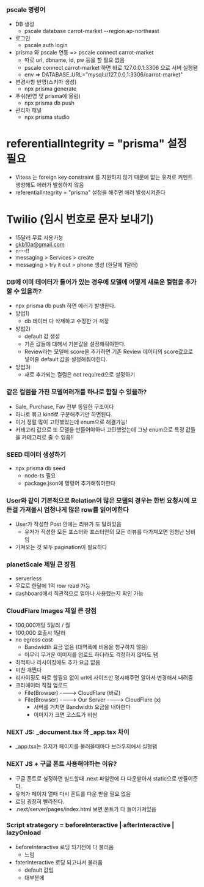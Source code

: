 ### pscale 명령어

- DB 생성
  - pscale database carrot-market --region ap-northeast
- 로그인
  - pscale auth login
- prisma 와 pscale 연동 => pscale connect carrot-market
  - 따로 url, dbname, id, pw 등을 할 필요 없음
  - pscale connect carrot-market 하면 바로 127.0.0.1:3306 으로 서버 실행됌
  - env => DATABASE_URL="mysql://127.0.0.1:3306/carrot-market"
- 변경사항 반영(스키마 생성)
  - npx prisma generate
- 푸쉬(반영 및 prisma에 올림)
  - npx prisma db push
- 관리자 패널
  - npx prisma studio

# referentialIntegrity = "prisma" 설정 필요

- Vitess 는 foreign key constraint 를 지원하지 않기 때문에 없는 유저로 커멘트 생성해도 에러가 발생하지 않음
- referentialIntegrity = "prisma" 설정을 해주면 에러 발생시켜준다

# Twilio (임시 번호로 문자 보내기)

- 15달러 무료 사용가능
- gkb10a@gmail.com
- n---!!
- messaging > Services > create
- messaging > try it out > phone 생성 (한달에 1달러)

### DB에 이미 데이터가 들어가 있는 경우에 모델에 어떻게 새로운 컬럼을 추가할 수 있을까?

- npx prisma db push 하면 에러가 발생한다.
- 방법1)
  - db 데이터 다 삭제하고 수정한 거 저장
- 방법2)
  - default 값 생성
  - 기존 값들에 대해서 기본값을 설정해줘야한다.
  - Review라는 모델에 score을 추가하면 기존 Review 데이터의 score값으로 넣어줄 default 값을 설정해줘야한다.
- 방법3)
  - 새로 추가되는 컬럼은 not required으로 설정하기

### 같은 컬럼을 가진 모델여러개를 하나로 합칠 수 있을까?

- Sale, Purchase, Fav 전부 동일한 구조이다
- 하나로 묶고 kind로 구분해주기만 하면된다.
- 이거 정말 많이 고민했었는데 enum으로 해결가능!
- 카테고리 값으로 또 모델을 만들어야하나 고민했었는데 그냥 enum으로 특정 값들을 카테고리로 줄 수 있음!!

### SEED 데이터 생성하기

- npx prisma db seed
  - node-ts 필요
  - package.json에 명령어 추가해줘야한다

### User와 같이 기본적으로 Relation이 많은 모델의 경우는 한번 요청시에 모든걸 가져올시 엄청나게 많은 row를 읽어야한다

- User가 작성한 Post 안에는 리뷰가 또 달려있음
  - 유저가 작성한 모든 포스터와 포스터안의 모든 리뷰를 다가져오면 엄청난 낭비임
- 가져오는 것 모두 pagination이 필요하다

### planetScale 제일 큰 장점

- serverless
- 무료로 한달에 1억 row read 가능
- dashboard에서 직관적으로 얼마나 사용했는지 확인 가능

### CloudFlare Images 제일 큰 장점

- 100,000개당 5달러 / 월
- 100,000 호출시 1달러
- no egress cost
  - Bandwidth 요금 없음 (대역폭에 비용을 청구하지 않음)
  - 아무리 무거운 이미지를 업로드 하더라도 걱정하지 않아도 됌
- 최적화나 리사이징에도 추가 요금 없음
- 미친 개쩐다
- 리사이징도 따로 할필요 없이 url에 사이즈만 명시해주면 알아서 변경해서 내려줌
- 크리에이터 직접 업로드
  - File(Browser) ----> CloudFlare (바로)
  - File(Browser) ----> Our Server ----> CloudFlare (x)
    - 서버를 거치면 Bandwidth 요금을 내야한다
    - 이미지가 크면 코스트가 비쌈

### NEXT JS: \_document.tsx 와 \_app.tsx 차이

- \_app.tsx는 유저가 페이지를 불러올때마다 브라우저에서 실행됌

### NEXT JS + 구글 폰트 사용해야하는 이유?

- 구글 폰트로 설정하면 빌드할때 .next 파일안에 다 다운받아서 static으로 만들어준다.
- 유저가 페이지 열때 다시 폰트를 다운 받을 필요 없음
- 로딩 굉장히 빨라진다.
- .next/server/pages/index.html 보면 폰트가 다 들어가져있음

### Script strategory = beforeInteractive | afterInteractive | lazyOnload

- beforeInteractive 로딩 되기전에 다 불러움
  - 느림
- faterInteractive 로딩 되고나서 불러옴
  - default 값임
  - 대부분에 <Script> 로 불러오는 것들은 beforeInteractive할 필요 없음
  - 페이지가 뜨고나서 스크립트를 불러오면 된다.
  - 따라서 보통 이걸 많이 씀
- lazyOnload
  - 다른 모든 데이터와 소스들을 전부다 불러오고 나서 스크립트 불러옴
  - 최후의 호출
  - 별로 중요하지 않은 기능들은 나중에 불러올때

### SSR + SWR 콤보 (getServerSideProps)

- swr에 캐시데이터를 미리 보낼 수 있음
- 처음 시작부터 캐시 데이터를 가진다.
- 다른페이지 갔다와도 api따로 요청할 필요없음
- fallback 에다가 key를 주면된다.
- 처음에 뜰때 한번에 모든 데이터가 다보임
- Loading 이 없어진다.
- 단점
  - 데이터를 받아오는데 5초가 걸리다면 5초동안 아무것도 안뜸

### iron-session 역할

- 쿠키를 가져와서 파스하고 그안에 데이터를 req안에 넣어준다.
- req.session.user안에 넣어줌

### Next JS: getStaticProps

- 빌드 될때 한번만 생성
- 데이터 호출을 따로 할 필요 없는 경우 사용
- 블로그 처럼 데이터가 변하지 않는 경우에 사용
- revalidate: 20,
  - 유저가 방문하고 20초 안에 다른 유저가 들어오면 같은 데이터 보임
  - 유저가 방문하고 20초 이후에 다른 유저가 들어오면 getStaticProps()가 한번 돌아가서 html다시 빌드함
  - 다른 데이터를 볼 수 있음
  - 데이터가 많이 바뀌지 않은 경우에 사용하면 좋다.
    - 니코사이트처럼 강의는 매번 올라가지 않음
    - 빌드를 계속 해줄 필요가 없음 일정 시간 지나면 새로 빌드해서 파일 만들어주므로 좋다.

### NEXT JS: Dynamic Import 사용하는 이유

- 페이지를 불러올때 모든 컴포넌트를 다 불러올 필요가 없는 경우
- 동적으로 컴포넌트를 추가하고 싶은 경우
- 다 만들고 최적화 할 때 사용하면 됌

### Plenetscale

- main을 production 브런치로 지정하면 다이렉트로 npx prisma db push 사용할 수 없음
- 실제 유저가 사용하므로 다이렉트로 변경되면 안됌
- 다른 브랜치를 만들어서 merge해줘야한다
- planetscale에서 (indexes) 브랜치 생성
  - 기존 연결 제거
  - pscale connect carrot-market indexes

### planetscale @@index([]) 생성해주는이유?

- mysql은 관계를 만들때 자동으로 인덱스를 생성해서 검색하는 속도가 매우 빠름
- planetscale은 인덱스를 생성하지 않으므로 모든 디비에서 처음부터 순서대로 찾음
- 인덱스가 있으면, 사전에서 알파벳순으로 들어가서 찾듯이 쉽게 찾을 수 있음
- @@index([관계id])
